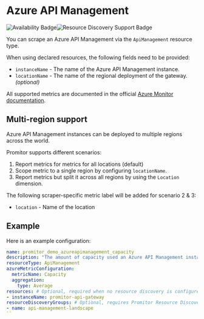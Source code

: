 # Azure API Management

![Availability Badge](https://img.shields.io/badge/Available%20Starting-v1.3-green.svg)![Resource Discovery Support Badge](https://img.shields.io/badge/Support%20for%20Resource%20Discovery-Yes-green.svg)

You can scrape an Azure API Management via the `ApiManagement`
 resource type.

When using declared resources, the following fields need to be provided:

- `instanceName` - The name of the Azure API Management instance.
- `locationName` - The name of the regional deployment of the gateway. *(optional)*

All supported metrics are documented in the official [Azure Monitor documentation](https://docs.microsoft.com/en-us/azure/azure-monitor/platform/metrics-supported#microsoftapimanagementservice).

## Multi-region support

Azure API Management instances can be deployed to multiple regions across the world.

Promitor supports different scenarios:

1. Report metrics for metrics for all locations (default)
2. Scope metric to a single region by configuring `locationName`.
3. Report metrics but split it across all regions by using the `Location` dimension.

The following scraper-specific metric label will be added for scenario 2 & 3:

- `location` - Name of the location

## Example

Here is an example configuration:

```yaml
name: promitor_demo_azureapimanagement_capacity
description: "The amount of capacity used an Azure API Management instance."
resourceType: ApiManagement
azureMetricConfiguration:
  metricName: Capacity
  aggregation:
    type: Average
resources: # Optional, required when no resource discovery is configured
- instanceName: promitor-api-gateway
resourceDiscoveryGroups: # Optional, requires Promitor Resource Discovery agent (https://promitor.io/concepts/how-it-works#using-resource-discovery)
- name: api-management-landscape
``

